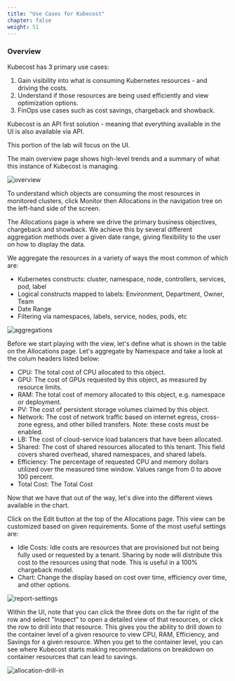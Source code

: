 ```yaml
---
title: "Use Cases for Kubecost"
chapter: false
weight: 51
---
```


### Overview

Kubecost has 3 primary use cases:

1. Gain visibility into what is consuming Kubernetes resources - and driving the costs.
2. Understand if those resources are being used efficiently and view optimization options.
3. FinOps use cases such as cost savings, chargeback and showback.

Kubecost is an API first solution - meaning that everything available in the UI is also available via API.

This portion of the lab will focus on the UI.

The main overview page shows high-level trends and a summary of what this instance of Kubecost is managing.

![overview](/images/kubecost-overview.png)

To understand which objects are consuming the most resources in monitored clusters, click Monitor then Allocations in the navigation tree on the left-hand side of the screen.

The Allocations page is where we drive the primary business objectives, chargeback and showback. We achieve this by several different aggregation methods over a given date range, giving flexibility to the user on how to display the data.

We aggregate the resources in a variety of ways the most common of which are:

- Kubernetes constructs: cluster, namespace, node, controllers, services, pod, label
- Logical constructs mapped to labels: Environment, Department, Owner, Team
- Date Range
- Filtering via namespaces, labels, service, nodes, pods, etc

![aggregations](/images/kubecost-aggregations.png)

Before we start playing with the view, let's define what is shown in the table on the Allocations page.  Let's aggregate by Namespace and take a look at the colum headers listed below:

- CPU: The total cost of CPU allocated to this object.
- GPU: The cost of GPUs requested by this object, as measured by resource limits.
- RAM: The total cost of memory allocated to this object, e.g. namespace or deployment.
- PV: The cost of persistent storage volumes claimed by this object.
- Network: The cost of network traffic based on internet egress, cross-zone egress, and other billed transfers. Note: these costs must be enabled.
- LB: The cost of cloud-service load balancers that have been allocated.
- Shared: The cost of shared resources allocated to this tenant. This field covers shared overhead, shared namespaces, and shared labels.
- Efficiency: The percentage of requested CPU and memory dollars utilized over the measured time window. Values range from 0 to above 100 percent.
- Total Cost: The Total Cost

Now that we have that out of the way, let's dive into the different views available in the chart.

Click on the Edit button at the top of the Allocations page. This view can be customized based on given requirements. Some of the most useful settings are:

- Idle Costs: Idle costs are resources that are provisioned but not being fully used or requested by a tenant. Sharing by node will distribute this cost to the resources using that node. This is useful in a 100% chargeback model.
- Chart: Change the display based on cost over time, efficiency over time, and other options.

![report-settings](/images/kubecost-report-settings.png)

Within the UI, note that you can click the three dots on the far right of the row and select "Inspect" to open a detailed view of that resources, or click the row to drill into that resource. This gives you the ability to drill down to the container level of a given resource to view CPU, RAM, Efficiency, and Savings for a given resource. When you get to the container level, you can see where Kubecost starts making recommendations on breakdown on container resources that can lead to savings.

![allocation-drill-in](/images/kubecost-drill-in.png)
